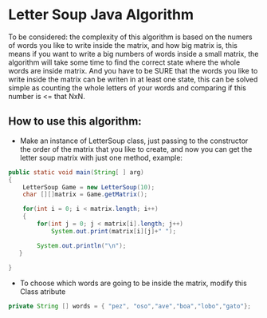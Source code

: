 # Letter Soup Java Algorithm

To be considered: the complexity of this algorithm is based on the numers of words you like to write inside the matrix, 
and how big matrix is, this means if you want to write a big numbers of words inside a small matrix, 
the algorithm will take some time to find the correct state where the whole words are inside matrix. 
And you have to be SURE that the words you like to write inside the matrix can be writen in  at least one state, 
this can be solved simple as counting the whole letters of your words and comparing if this number is <= that NxN.


## How to use this algorithm:

* Make an instance of LetterSoup class, just passing to the constructor the order of the matrix that you like to create, and now you can get the letter soup matrix with just one method, example:

```java
public static void main(String[ ] arg)
{
    LetterSoup Game = new LetterSoup(10);
    char [][]matrix = Game.getMatrix();

    for(int i = 0; i < matrix.length; i++)
    {
        for(int j = 0; j < matrix[i].length; j++)
            System.out.print(matrix[i][j]+" "); 

        System.out.println("\n");
   }
            
}
```
* To choose which words are going to be inside the matrix, modify this Class atribute

```java
private String [] words = { "pez", "oso","ave","boa","lobo","gato"};
```
